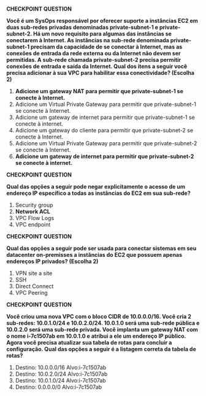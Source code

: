 **CHECKPOINT QUESTION**

**Você é um SysOps responsável por oferecer suporte a instâncias EC2 em duas sub-redes privadas denominadas private-subnet-1 e private-subnet-2. Há um novo requisito para algumas das instâncias se conectarem à Internet. As instâncias na sub-rede denominada private-subnet-1 precisam da capacidade de se conectar à Internet, mas as conexões de entrada da rede externa ou da Internet não devem ser permitidas. A sub-rede chamada private-subnet-2 precisa permitir conexões de entrada e saída da Internet. Qual dos itens a seguir você precisa adicionar à sua VPC para habilitar essa conectividade? (Escolha 2)**

1. **Adicione um gateway NAT para permitir que private-subnet-1 se conecte à Internet.**
1. Adicione um Virtual Private Gateway para permitir que private-subnet-1 se conecte à Internet.
1. Adicione um gateway de internet para permitir que private-subnet-1 se conecte à internet.
1. Adicione um gateway do cliente para permitir que private-subnet-2 se conecte à Internet.
1. Adicione um Virtual Private Gateway para permitir que private-subnet-2 se conecte à Internet.
1. **Adicione um gateway de internet para permitir que private-subnet-2 se conecte à internet.**

**CHECKPOINT QUESTION**

**Qual das opções a seguir pode negar explicitamente o acesso de um endereço IP específico a todas as instâncias do EC2 em sua sub-rede?**

1. Security group
1. **Network ACL**
1. VPC Flow Logs
1. VPC endpoint

**CHECKPOINT QUESTION**

**Qual das opções a seguir pode ser usada para conectar sistemas em seu datacenter on-premisses a instâncias do EC2 que possuem apenas endereços IP privados? (Escolha 2)**

1. VPN site a site
1. SSH
1. Direct Connect
1. VPC Peering

**CHECKPOINT QUESTION**

**Você criou uma nova VPC com o bloco CIDR de 10.0.0.0/16. Você cria 2 sub-redes: 10.0.1.0/24 e 10.0.2.0/24. 10.0.1.0 será uma sub-rede pública e 10.0.2.0 será uma sub-rede privada. Você implanta um gateway NAT com o nome i-7c1507ab em 10.0.1.0 e atribui a ele um endereço IP público. Agora você precisa atualizar sua tabela de rotas para concluir a configuração. Qual das opções a seguir é a listagem correta da tabela de rotas?**

1. Destino: 10.0.0.0/16 Alvo:i-7c1507ab
1. Destino: 10.0.2.0/24 Alvo:i-7c1507ab
1. Destino: 10.0.1.0/24 Alvo:i-7c1507ab
1. Destino: 0.0.0.0/0 Alvo:i-7c1507ab